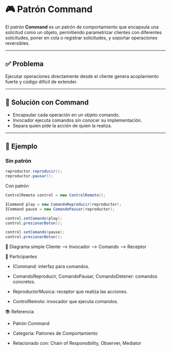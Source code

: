 # 🎮 Patrón Command

El patrón **Command** es un patrón de comportamiento que encapsula una solicitud como un objeto, permitiendo parametrizar clientes con diferentes solicitudes, poner en cola o registrar solicitudes, y soportar operaciones reversibles.

---

## ✅ Problema

Ejecutar operaciones directamente desde el cliente genera acoplamiento fuerte y código difícil de extender.

---

## 🧠 Solución con Command

- Encapsular cada operación en un objeto comando.  
- Invocador ejecuta comandos sin conocer su implementación.  
- Separa quien pide la acción de quien la realiza.

---

## 🧪 Ejemplo

### Sin patrón

```java
reproductor.reproducir();
reproductor.pausar();
```

Con patrón

```java
ControlRemoto control = new ControlRemoto();

ICommand play = new ComandoReproducir(reproductor);
ICommand pause = new ComandoPausar(reproductor);

control.setComando(play);
control.presionarBoton();

control.setComando(pause);
control.presionarBoton();

```

📌 Diagrama simple
Cliente --> Invocador --> Comando --> Receptor


🧩 Participantes
 - ICommand: interfaz para comandos.

 - ComandoReproducir, ComandoPausar, ComandoDetener: comandos concretos.

 - ReproductorMusica: receptor que realiza las acciones.

 - ControlRemoto: invocador que ejecuta comandos.



📚 Referencia

 - Patrón Command

 - Categoría: Patrones de Comportamiento

 - Relacionado con: Chain of Responsibility, Observer, Mediator